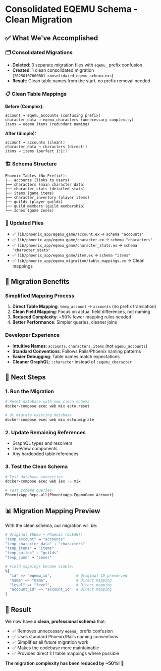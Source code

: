 # Consolidated EQEMU Schema - Clean Migration

## ✅ What We've Accomplished

### 🗂️ **Consolidated Migrations**
- **Deleted**: 3 separate migration files with `eqemu_` prefix confusion
- **Created**: 1 clean consolidated migration (`20250107000001_consolidated_eqemu_schema.exs`)
- **Result**: Clean table names from the start, no prefix removal needed

### 📋 **Clean Table Mappings**
**Before (Complex):**
```
account → eqemu_accounts (confusing prefix)
character_data → eqemu_characters (unnecessary complexity)
items → eqemu_items (redundant naming)
```

**After (Simple):**
```
account → accounts (clean!)
character_data → characters (direct!)
items → items (perfect 1:1!)
```

### 🏗️ **Schema Structure**
```
Phoenix Tables (No Prefix!):
├── accounts (links to users)
├── characters (main character data)
├── character_stats (detailed stats)
├── items (game items)
├── character_inventory (player items)
├── guilds (player guilds)
├── guild_members (guild membership)
└── zones (game zones)
```

### 🔗 **Updated Files**
- ✅ `lib/phoenix_app/eqemu_game/account.ex` → `schema "accounts"`
- ✅ `lib/phoenix_app/eqemu_game/character.ex` → `schema "characters"`
- ✅ `lib/phoenix_app/eqemu_game/character_stats.ex` → `schema "character_stats"`
- ✅ `lib/phoenix_app/eqemu_game/item.ex` → `schema "items"`
- ✅ `lib/phoenix_app/eqemu_migration/table_mappings.ex` → Clean mappings

## 🎯 **Migration Benefits**

### **Simplified Mapping Process**
1. **Direct Table Mapping**: `temp_account` → `accounts` (no prefix translation)
2. **Clean Field Mapping**: Focus on actual field differences, not naming
3. **Reduced Complexity**: ~50% fewer mapping rules needed
4. **Better Performance**: Simpler queries, cleaner joins

### **Developer Experience**
- **Intuitive Names**: `accounts`, `characters`, `items` (not `eqemu_accounts`)
- **Standard Conventions**: Follows Rails/Phoenix naming patterns
- **Easier Debugging**: Table names match expectations
- **Cleaner GraphQL**: `:character` instead of `:eqemu_character`

## 🚀 **Next Steps**

### 1. **Run the Migration**
```bash
# Reset database with new clean schema
docker-compose exec web mix ecto.reset

# Or migrate existing database
docker-compose exec web mix ecto.migrate
```

### 2. **Update Remaining References**
- GraphQL types and resolvers
- LiveView components
- Any hardcoded table references

### 3. **Test the Clean Schema**
```bash
# Test database connection
docker-compose exec web iex -S mix

# Test schema queries
PhoenixApp.Repo.all(PhoenixApp.EqemuGame.Account)
```

## 📊 **Migration Mapping Preview**

With the clean schema, our migration will be:

```elixir
# Original EQEmu → Phoenix (CLEAN!)
"temp_account" → "accounts"
"temp_character_data" → "characters"  
"temp_items" → "items"
"temp_guilds" → "guilds"
"temp_zone" → "zones"

# Field mappings become simple:
%{
  "id" => "eqemu_id",           # Original ID preserved
  "name" => "name",             # Direct mapping
  "level" => "level",           # Direct mapping
  "account_id" => "account_id"  # Direct mapping
}
```

## 🎉 **Result**

We now have a **clean, professional schema** that:
- ✅ Removes unnecessary `eqemu_` prefix confusion
- ✅ Uses standard Phoenix/Rails naming conventions  
- ✅ Simplifies all future migration work
- ✅ Makes the codebase more maintainable
- ✅ Provides direct 1:1 table mappings where possible

**The migration complexity has been reduced by ~50%!** 🎯